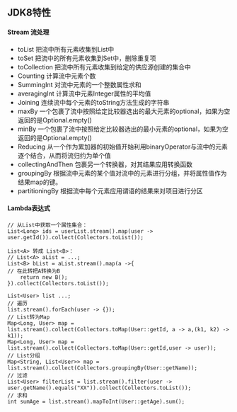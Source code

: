 ## JDK8特性

#### Stream 流处理

- toList  把流中所有元素收集到List中
- toSet  把流中的所有元素收集到Set中，删除重复项
- toCollection  把流中所有元素收集到给定的供应源创建的集合中
- Counting  计算流中元素个数
- SummingInt  对流中元素的一个整数属性求和
- averagingInt  计算流中元素Integer属性的平均值
- Joining  连续流中每个元素的toString方法生成的字符串
- maxBy  一个包裹了流中按照给定比较器选出的最大元素的optional，如果为空返回的是Optional.empty()
- minBy  一个包裹了流中按照给定比较器选出的最小元素的optional，如果为空返回的是Optional.empty()
- Reducing  从一个作为累加器的初始值开始利用binaryOperator与流中的元素逐个结合，从而将流归约为单个值
- collectingAndThen  包裹另一个转换器，对其结果应用转换函数
- groupingBy  根据流中元素的某个值对流中的元素进行分组，并将属性值作为结果map的键。
- partitioningBy  根据流中每个元素应用谓语的结果来对项目进行分区

#### Lambda表达式

```text
// 从List中获取一个属性集合：
List<Long> ids = userList.stream().map(user -> user.getId()).collect(Collectors.toList());

List<A> 转成 List<B>：
// List<A> aList = ...;
List<B> bList = aList.stream().map(a ->{
// 在此转把A转换为B
    return new B();
}).collect(Collectors.toList());

List<User> list ...;
// 遍历
list.stream().forEach(user -> {});
// List转为Map
Map<Long, User> map = list.stream().collect(Collectors.toMap(User::getId, a -> a,(k1, k2) -> k1));
Map<Long, User> map = list.stream().collect(Collectors.toMap(User::getId,user -> user));
// List分组
Map<String, List<User>> map = list.stream().collect(Collectors.groupingBy(User::getName));
// 过滤
List<User> filterList = list.stream().filter(user -> user.getName().equals("XX")).collect(Collectors.toList());
// 求和
int sumAge = list.stream().mapToInt(User::getAge).sum();
```


